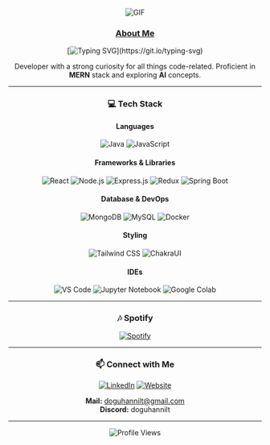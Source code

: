 <div align="center">

![GIF](https://media.giphy.com/media/v1.Y2lkPTc5MGI3NjExa2ljZWY5NDZhaHpycHFhMXRtbGxvYTZ0dzdhcDJod3lpaG5tY3dmeSZlcD12MV9pbnRlcm5hbF9naWZfYnlfaWQmY3Q9Zw/f3iwJFOVOwuy7K6FFw/giphy.gif)

### [About Me](https://doguhanniltasc.vercel.app/)
  
[![Typing SVG](https://readme-typing-svg.demolab.com?font=Fira+Code&duration=4000&pause=200&color=0FF7E8&center=true&vCenter=true&width=435&lines=Doguhan+Ilter;I+do+what+i+wanna+do%2C+welcome.)](https://git.io/typing-svg)
  
Developer with a strong curiosity for all things code-related. Proficient in **MERN** stack and exploring **AI** concepts.
  
---

### 💻 Tech Stack

#### Languages
![Java](https://img.shields.io/badge/Java-ED8B00?style=for-the-badge&logo=java&logoColor=white) 
![JavaScript](https://img.shields.io/badge/JavaScript-323330?style=for-the-badge&logo=javascript&logoColor=F7DF1E)

#### Frameworks & Libraries
![React](https://img.shields.io/badge/React-20232A?style=for-the-badge&logo=react&logoColor=61DAFB)
![Node.js](https://img.shields.io/badge/Node.js-43853D?style=for-the-badge&logo=node-dot-js&logoColor=white)
![Express.js](https://img.shields.io/badge/Express.js-404D59?style=for-the-badge)
![Redux](https://img.shields.io/badge/Redux-764ABC?style=for-the-badge&logo=redux&logoColor=white)
![Spring Boot](https://img.shields.io/badge/Spring_Boot-6DB33F?style=for-the-badge&logo=spring-boot&logoColor=white)

#### Database & DevOps
![MongoDB](https://img.shields.io/badge/MongoDB-4EA94B?style=for-the-badge&logo=mongodb&logoColor=white)
![MySQL](https://img.shields.io/badge/MySQL-005C84?style=for-the-badge&logo=mysql&logoColor=white)
![Docker](https://img.shields.io/badge/Docker-2496ED?style=for-the-badge&logo=docker&logoColor=white)

#### Styling
![Tailwind CSS](https://img.shields.io/badge/TailwindCSS-38B2AC?style=for-the-badge&logo=tailwind-css&logoColor=white)
![ChakraUI](https://img.shields.io/badge/Chakra_UI-319795?style=for-the-badge&logo=chakra-ui&logoColor=white)

#### IDEs
![VS Code](https://img.shields.io/badge/VS%20Code-0078d7.svg?style=for-the-badge&logo=visual-studio-code&logoColor=white)
![Jupyter Notebook](https://img.shields.io/badge/Jupyter_Notebook-F37626?style=for-the-badge&logo=jupyter&logoColor=white)
![Google Colab](https://img.shields.io/badge/Google_Colab-F9AB00?style=for-the-badge&logo=google-colab&logoColor=white)

---

### 🎶 Spotify
[![Spotify](https://data-card-for-spotify.herokuapp.com/api/card?user_id=rmo45iv7b4zd9l3259bhfemti)](https://data-card-for-spotify.herokuapp.com/card?user_id=rmo45iv7b4zd9l3259bhfemti)

---

### 📫 Connect with Me

[![LinkedIn](https://img.shields.io/badge/LinkedIn-blue?style=for-the-badge&logo=linkedin&logoColor=white)](https://www.linkedin.com/in/doguhan-ilter-350008258/)
[![Website](https://img.shields.io/badge/Website-black?style=for-the-badge&logo=google-chrome&logoColor=white)](https://doguhanniltasc.vercel.app/)

**Mail:** doguhannilt@gmail.com  
**Discord:** doguhannilt  

---

![Profile Views](https://visitcount.itsvg.in/api?id=doguhannilt&label=Profile%20Views&color=6&icon=0&pretty=true)

</div>

